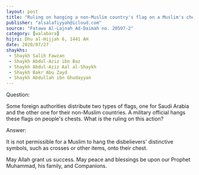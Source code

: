 ```yaml
---
layout: post
title: "Ruling on hanging a non-Muslim country's flag on a Muslim's chest"
publisher: "alsalafiyyah@icloud.com"
source: "Fatawa Al-Lajnah Ad-Daimah no. 20597-2"
category: [walabara]
hijri: Dhu al-Hijjah 6, 1441 AH
date: 2020/07/27
shaykhs: 
 - Shaykh Salih Fawzan
 - Shaykh Abdul-Aziz ibn Baz
 - Shaykh Abdul-Aziz Aal al-Shaykh
 - Shaykh Bakr Abu Zayd
 - Shaykh Abdullah ibn Ghudayyan
---
```


Question: 
 
Some foreign authorities distribute two types of flags, one for Saudi Arabia and the other one for their non-Muslim countries. A military official hangs these flags on people's chests. What is the ruling on this action?

Answer:

It is not permissible for a Muslim to hang the disbelievers' distinctive symbols, such as crosses or other items, onto their chest.

May Allah grant us success. May peace and blessings be upon our Prophet Muhammad, his family, and Companions.


